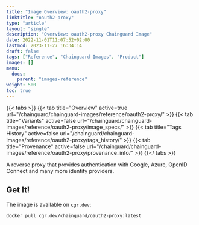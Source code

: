 ```yaml
---
title: "Image Overview: oauth2-proxy"
linktitle: "oauth2-proxy"
type: "article"
layout: "single"
description: "Overview: oauth2-proxy Chainguard Image"
date: 2022-11-01T11:07:52+02:00
lastmod: 2023-11-27 16:34:14
draft: false
tags: ["Reference", "Chainguard Images", "Product"]
images: []
menu: 
  docs: 
    parent: "images-reference"
weight: 500
toc: true
---
```


{{< tabs >}}
{{< tab title="Overview" active=true url="/chainguard/chainguard-images/reference/oauth2-proxy/" >}}
{{< tab title="Variants" active=false url="/chainguard/chainguard-images/reference/oauth2-proxy/image_specs/" >}}
{{< tab title="Tags History" active=false url="/chainguard/chainguard-images/reference/oauth2-proxy/tags_history/" >}}
{{< tab title="Provenance" active=false url="/chainguard/chainguard-images/reference/oauth2-proxy/provenance_info/" >}}
{{</ tabs >}}



<!--overview:start-->
A reverse proxy that provides authentication with Google, Azure, OpenID Connect and many more identity providers.
<!--overview:end-->

<!--getting:start-->
## Get It!
The image is available on `cgr.dev`:

```
docker pull cgr.dev/chainguard/oauth2-proxy:latest
```
<!--getting:end-->

<!--body:start-->
<!--body:end-->

